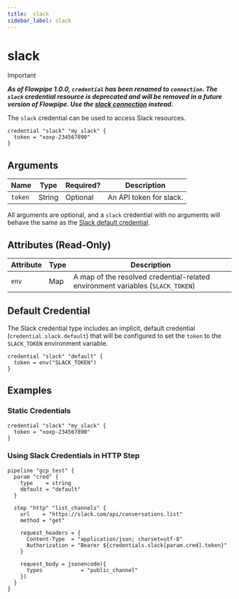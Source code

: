 ```yaml
---
title:  slack
sidebar_label: slack
---
```


# slack

> [!IMPORTANT]
> ***As of Flowpipe 1.0.0, `credential` has been renamed to `connection`.  The `slack` credential resource is deprecated and will be removed in a future version of Flowpipe. Use the [slack connection](/docs/reference/config-files/connection/slack) instead.***

The `slack` credential can be used to access Slack resources.

```hcl
credential "slack" "my_slack" {
  token = "xoxp-234567890"
}
```

## Arguments

| Name            | Type    | Required?| Description
|-----------------|---------|----------|-------------------
| `token`         |  String | Optional | An API token for slack.

All arguments are optional, and a `slack` credential with no arguments will behave the same as the [Slack default credential](#default-credential).

## Attributes (Read-Only)

| Attribute       | Type    | Description
|-----------------|---------|-----------------
| `env`           | Map     | A map of the resolved credential-related environment variables (`SLACK_TOKEN`)

## Default Credential

The Slack credential type includes an implicit, default credential (`credential.slack.default`) that will be configured to set the `token` to the `SLACK_TOKEN` environment variable.

```hcl
credential "slack" "default" {
  token = env("SLACK_TOKEN")
}
```

## Examples

### Static Credentials

```hcl
credential "slack" "my_slack" {
  token = "xoxp-234567890"
}
```

### Using Slack Credentials in HTTP Step

```hcl
pipeline "gcp_test" {
  param "cred" {
    type    = string
    default = "default"
  }

  step "http" "list_channels" {
    url    = "https://slack.com/api/conversations.list"
    method = "get"

    request_headers = {
      Content-Type  = "application/json; charset=utf-8"
      Authorization = "Bearer ${credentials.slack[param.cred].token}"
    }

    request_body = jsonencode({
      types            = "public_channel"
    })
  }
}
```
